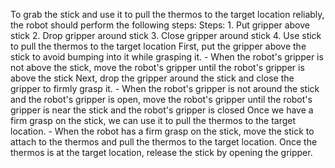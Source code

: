 To grab the stick and use it to pull the thermos to the target location reliably, the robot should perform the following steps:
   Steps:  1. Put gripper above stick  2. Drop gripper around stick  3. Close gripper around stick  4. Use stick to pull the thermos to the target location
   First, put the gripper above the stick to avoid bumping into it while grasping it.
    - When the robot's gripper is not above the stick, move the robot's gripper until the robot's gripper is above the stick
   Next, drop the gripper around the stick and close the gripper to firmly grasp it.
    - When the robot's gripper is not around the stick and the robot's gripper is open, move the robot's gripper until the robot's gripper is near the stick and the robot's gripper is closed
   Once we have a firm grasp on the stick, we can use it to pull the thermos to the target location.
    - When the robot has a firm grasp on the stick, move the stick to attach to the thermos and pull the thermos to the target location. Once the thermos is at the target location, release the stick by opening the gripper.